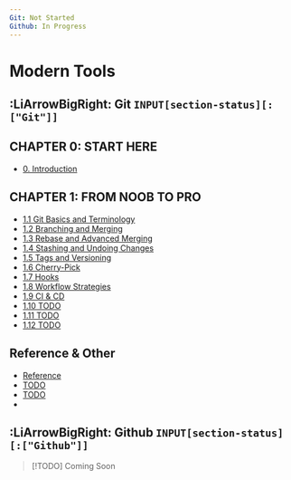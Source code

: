 ```yaml
---
Git: Not Started
Github: In Progress
---
```

# <span class="section-heading">Modern Tools</span>
## :LiArrowBigRight: Git `INPUT[section-status][:["Git"]]`
<div class="content-menu">
  <!-- CHAPTER 0 -->
  <h2>CHAPTER 0: START HERE</h2>
  <ul>
    <li>
      <a href="obsidian://open?vault=Codepedia&file=Git/0. Introduction">
        <span>0. Introduction</span>
      </a>
    </li>
  </ul>
  <!-- CHAPTER 1 -->
  <h2>CHAPTER 1: FROM NOOB TO PRO</h2>
  <ul>
    <li>
      <a href="obsidian://open?vault=Codepedia&file=Git/1.1 Git Basics and Terminology">
        <span>1.1 Git Basics and Terminology</span>
      </a>
    </li>
    <li>
      <a href="obsidian://open?vault=Codepedia&file=Git/1.2 Branching and Merging">
        <span>1.2 Branching and Merging</span>
      </a>
    </li>
    <li>
      <a href="obsidian://open?vault=Codepedia&file=Git/1.3 Rebase and Advanced Merging">
        <span>1.3 Rebase and Advanced Merging</span>
      </a>
    </li>
    <li>
      <a href="obsidian://open?vault=Codepedia&file=Git/1.4 Stashing and Undoing Changes">
        <span>1.4 Stashing and Undoing Changes</span>
      </a>
    </li>
    <li>
      <a href="obsidian://open?vault=Codepedia&file=Git/1.5 Tags and Versioning">
        <span>1.5 Tags and Versioning</span>
      </a>
    </li>
    <li>
      <a href="obsidian://open?vault=Codepedia&file=Git/1.6 Cherry-Pick">
        <span>1.6 Cherry-Pick</span>
      </a>
    </li>
    <li>
      <a href="obsidian://open?vault=Codepedia&file=Git/1.7 Hooks">
        <span>1.7 Hooks</span>
      </a>
    </li>
    <li>
      <a href="obsidian://open?vault=Codepedia&file=Git/1.8 Workflow Strategies">
        <span>1.8 Workflow Strategies</span>
      </a>
    </li>
    <li>
      <a href="obsidian://open?vault=Codepedia&file=Git/1.9 CI %26 CD">
        <span>1.9 CI & CD</span>
      </a>
    </li>
    <li>
      <a href="obsidian://open?vault=Codepedia&file=Git/1.10 Scope; External Variables">
        <span>1.10 TODO</span>
      </a>
    </li>
    <li>
      <a href="obsidian://open?vault=Codepedia&file=Git/1.11 Summary">
        <span>1.11 TODO</span>
      </a>
    </li>
    <li>
      <a href="obsidian://open?vault=Codepedia&file=Git/1.11 Summary">
        <span>1.12 TODO</span>
      </a>
    </li>
  </ul>
  <!-- CHAPTER 2 -->
  <h2>Reference & Other</h2>
  <ul>
    <li>
      <a href="obsidian://open?vault=Codepedia&file=Git/2.1 Variable Names">
        <span>Reference</span>
      </a>
    </li>
    <li>
      <a href="obsidian://open?vault=Codepedia&file=Git/2.2 Data Types and Sizes">
        <span>TODO</span>
      </a>
    </li>
    <li>
      <a href="obsidian://open?vault=Codepedia&file=Git/2.3 Constants">
        <span>TODO</span>
      </a>
    </li>
    <li>
  </ul>
</div>

## :LiArrowBigRight: Github `INPUT[section-status][:["Github"]]`
> [!TODO] Coming Soon



